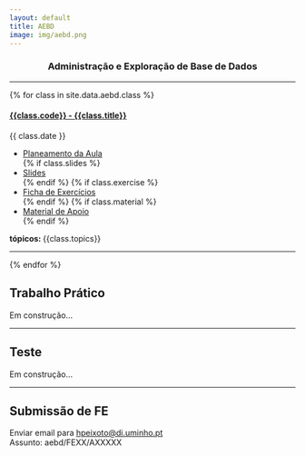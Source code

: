 ```yaml
---
layout: default
title: AEBD
image: img/aebd.png
---
```


<h3 style="text-align:center;">Administração e Exploração de Base de Dados</h3>

---

{% for class in site.data.aebd.class %}

<h4> <a href="" target="_blank">{{class.code}} - {{class.title}}</a></h4>   
<i class="fa fa-calendar"></i> {{ class.date }} 
<ul>
    <li> <a href="{{ class.plan }}" target='_blank'> Planeamento da Aula </a></li>
    {% if class.slides %} 
        <li> <a href="{{ class.slides }}" target='_blank'> Slides </a> </li>
    {% endif %}
    {% if class.exercise %} 
        <li> <a href="{{ class.exercise }}" target='_blank'> Ficha de Exercícios </a> </li>
    {% endif %}
    {% if class.material %} 
        <li> <a href="{{ class.material }}" target='_blank'> Material de Apoio </a> </li>
    {% endif %}
</ul>  
<strong> tópicos: </strong> {{class.topics}} 

---

{% endfor %}
<h2>Trabalho Prático</h2>
<p> Em construção... </p>

---

<h2>Teste</h2>
<p> Em construção... </p>

---

<h2> Submissão de FE</h2>
<p> <i class="fa fa-envelope"></i>  Enviar email para <a href="mailto:hpeixoto@di.uminho.pt?subject=aebd/FEXX/AXXXXX">hpeixoto@di.uminho.pt</a> <br>
Assunto: aebd/FEXX/AXXXXX </p>